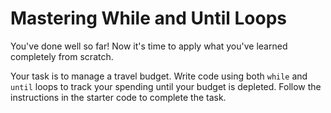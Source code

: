 # Mastering While and Until Loops

You've done well so far! Now it's time to apply what you've learned completely from scratch.

Your task is to manage a travel budget. Write code using both `while` and `until` loops to track your spending until your budget is depleted. Follow the instructions in the starter code to complete the task.